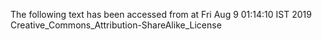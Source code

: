 The following text has been accessed from at Fri Aug 9 01:14:10 IST 2019
Creative_Commons_Attribution-ShareAlike_License

